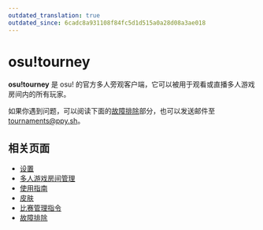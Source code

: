 ```yaml
---
outdated_translation: true
outdated_since: 6cadc8a931108f84fc5d1d515a0a28d08a3ae018
---
```


# osu!tourney

**osu!tourney** 是 osu! 的官方多人旁观客户端，它可以被用于观看或直播多人游戏房间内的所有玩家。

如果你遇到问题，可以阅读下面的[故障排除](Troubleshooting)部分，也可以发送邮件至 [tournaments@ppy.sh](mailto:tournaments@ppy.sh)。

## 相关页面

- [设置](Setup)
- [多人游戏房间管理](Multiplayer_usage)
- [使用指南](Spectator_usage)
- [皮肤](Skinning)
- [比赛管理指令](Tournament_management_commands)
- [故障排除](Troubleshooting)
